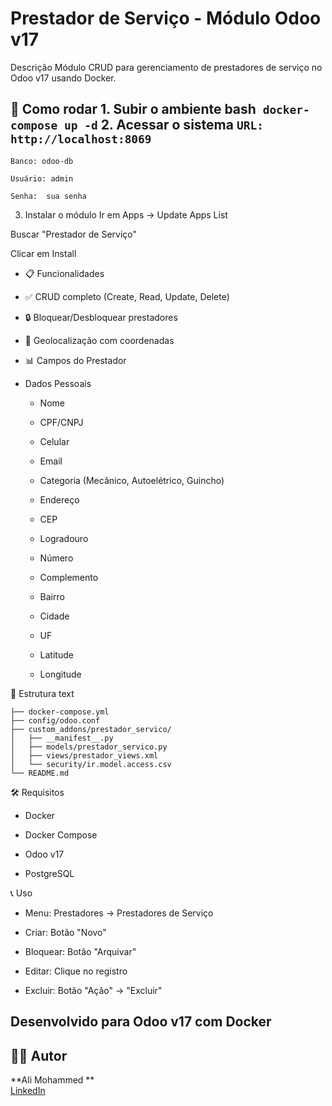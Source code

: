 # Prestador de Serviço - Módulo Odoo v17
Descrição
Módulo CRUD para gerenciamento de prestadores de serviço no Odoo v17 usando Docker.

🚀 Como rodar
    1. Subir o ambiente
    bash`
    docker-compose up -d`
    2. Acessar o sistema
    `URL: http://localhost:8069`
- 
    Banco: odoo-db

    Usuário: admin

    Senha:  sua senha 

3. Instalar o módulo
Ir em Apps → Update Apps List

Buscar "Prestador de Serviço"

Clicar em Install

- 📋 Funcionalidades
- ✅ CRUD completo (Create, Read, Update, Delete)

- 🔒 Bloquear/Desbloquear prestadores

- 📍 Geolocalização com coordenadas

- 📊 Campos do Prestador
- Dados Pessoais
    -  Nome

    - CPF/CNPJ

    - Celular

    - Email

    - Categoria (Mecânico, Autoelétrico, Guincho)

    - Endereço
    - CEP

    - Logradouro

    - Número

    - Complemento

    - Bairro

    - Cidade

    - UF

    - Latitude

    - Longitude

📁 Estrutura
text
    
    ├── docker-compose.yml
    ├── config/odoo.conf
    ├── custom_addons/prestador_servico/
    │   ├── __manifest__.py
    │   ├── models/prestador_servico.py
    │   ├── views/prestador_views.xml
    │   └── security/ir.model.access.csv
    └── README.md
    
🛠️ Requisitos
- Docker

- Docker Compose

- Odoo v17

- PostgreSQL

📞 Uso
- Menu: Prestadores → Prestadores de Serviço

- Criar: Botão "Novo"

- Bloquear: Botão "Arquivar"

- Editar: Clique no registro

- Excluir: Botão "Ação" → "Excluir"

## Desenvolvido para Odoo v17 com Docker

## 👨‍💻 Autor

**Ali Mohammed **  
[LinkedIn](https://www.linkedin.com/in/alialsalahi) 